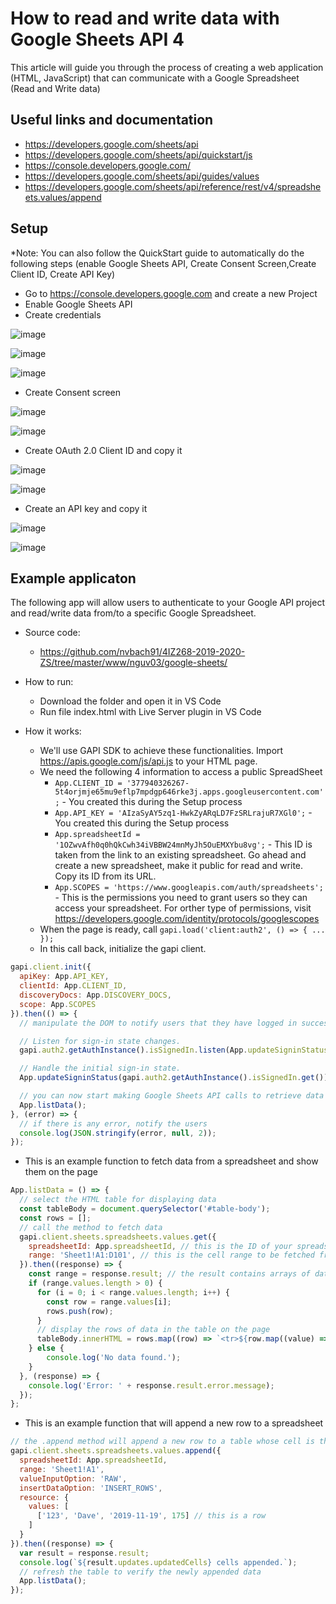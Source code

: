 # How to read and write data with Google Sheets API 4
This article will guide you through the process of creating a web application (HTML, JavaScript) that can communicate with a Google Spreadsheet (Read and Write data)


## Useful links and documentation
- https://developers.google.com/sheets/api
- https://developers.google.com/sheets/api/quickstart/js
- https://console.developers.google.com/
- https://developers.google.com/sheets/api/guides/values
- https://developers.google.com/sheets/api/reference/rest/v4/spreadsheets.values/append


## Setup
*Note: You can also follow the QuickStart guide to automatically do the following steps (enable Google Sheets API, Create Consent Screen,Create Client ID, Create API Key)

- Go to https://console.developers.google.com and create a new Project
- Enable Google Sheets API
- Create credentials

![image](https://user-images.githubusercontent.com/20724910/72027206-6d586880-327e-11ea-9602-abf0b221d80a.png)

![image](https://user-images.githubusercontent.com/20724910/72027241-8234fc00-327e-11ea-8de4-07194b43da37.png)

![image](https://user-images.githubusercontent.com/20724910/72027267-9bd64380-327e-11ea-9a9e-e9a370c7f548.png)

- Create Consent screen

![image](https://user-images.githubusercontent.com/20724910/72027437-4d757480-327f-11ea-8073-065016272c7a.png)

![image](https://user-images.githubusercontent.com/20724910/72027475-7990f580-327f-11ea-89bf-23fcc2970146.png)

- Create OAuth 2.0 Client ID and copy it

![image](https://user-images.githubusercontent.com/20724910/72027490-8877a800-327f-11ea-847b-1c611e8c0e94.png)

![image](https://user-images.githubusercontent.com/20724910/72027505-95949700-327f-11ea-9326-5ac3b75b579e.png)

- Create an API key and copy it

![image](https://user-images.githubusercontent.com/20724910/72027576-e4423100-327f-11ea-8ad9-1e675e3a0a1b.png)

![image](https://user-images.githubusercontent.com/20724910/72027606-f91ec480-327f-11ea-98f1-7810d885dc99.png)

## Example applicaton
The following app will allow users to authenticate to your Google API project and read/write data from/to a specific Google Spreadsheet.


- Source code:
  - https://github.com/nvbach91/4IZ268-2019-2020-ZS/tree/master/www/nguv03/google-sheets/

- How to run:
  - Download the folder and open it in VS Code
  - Run file index.html with Live Server plugin in VS Code

- How it works:
  - We'll use GAPI SDK to achieve these functionalities. Import https://apis.google.com/js/api.js to your HTML page.
  - We need the following 4 information to access a public SpreadSheet
    - `App.CLIENT_ID = '377940326267-5t4orjmje65mu9eflp7mpdgp646rke3j.apps.googleusercontent.com';` - You created this during the Setup process
    - `App.API_KEY = 'AIzaSyAY5zq1-HwkZyARqLD7FzSRLrajuR7XGl0';` - You created this during the Setup process
    - `App.spreadsheetId = '1OZwvAfh0q0hQkCwh34iVBBW24mnMyJh5OuEMXYbu8vg';` - This ID is taken from the link to an existing spreadsheet. Go ahead and create a new spreadsheet, make it public for read and write. Copy its ID from its URL.
    - `App.SCOPES = 'https://www.googleapis.com/auth/spreadsheets';` - This is the permissions you need to grant users so they can access your spreadsheet. For orther type of permissions, visit https://developers.google.com/identity/protocols/googlescopes
  - When the page is ready, call `gapi.load('client:auth2', () => { ... });`
  - In this call back, initialize the gapi client. 
```js
gapi.client.init({
  apiKey: App.API_KEY,
  clientId: App.CLIENT_ID,
  discoveryDocs: App.DISCOVERY_DOCS,
  scope: App.SCOPES
}).then(() => {
  // manipulate the DOM to notify users that they have logged in successfully

  // Listen for sign-in state changes.
  gapi.auth2.getAuthInstance().isSignedIn.listen(App.updateSigninStatus);

  // Handle the initial sign-in state.
  App.updateSigninStatus(gapi.auth2.getAuthInstance().isSignedIn.get());

  // you can now start making Google Sheets API calls to retrieve data from a spreadsheet
  App.listData();
}, (error) => {
  // if there is any error, notify the users
  console.log(JSON.stringify(error, null, 2));
});
```
  - This is an example function to fetch data from a spreadsheet and show them on the page
```js
App.listData = () => {
  // select the HTML table for displaying data
  const tableBody = document.querySelector('#table-body');
  const rows = [];
  // call the method to fetch data
  gapi.client.sheets.spreadsheets.values.get({
    spreadsheetId: App.spreadsheetId, // this is the ID of your spreadsheet that contains data
    range: 'Sheet1!A1:D101', // this is the cell range to be fetched from the spreadsheet
  }).then((response) => {
    const range = response.result; // the result contains arrays of data, you'll have to process it
    if (range.values.length > 0) {
      for (i = 0; i < range.values.length; i++) {
        const row = range.values[i];
        rows.push(row);
      }
      // display the rows of data in the table on the page
      tableBody.innerHTML = rows.map((row) => `<tr>${row.map((value) => `<td>${value}</td>`).join('')}</tr>`).join('');
    } else {
        console.log('No data found.');
    }
  }, (response) => {
    console.log('Error: ' + response.result.error.message);
  });
};
```
  - This is an example function that will append a new row to a spreadsheet
```js
// the .append method will append a new row to a table whose cell is the specified range
gapi.client.sheets.spreadsheets.values.append({
  spreadsheetId: App.spreadsheetId,
  range: 'Sheet1!A1',
  valueInputOption: 'RAW',
  insertDataOption: 'INSERT_ROWS',
  resource: {
    values: [
      ['123', 'Dave', '2019-11-19', 175] // this is a row
    ]
  }
}).then((response) => {
  var result = response.result;
  console.log(`${result.updates.updatedCells} cells appended.`);
  // refresh the table to verify the newly appended data
  App.listData();
});
```
  